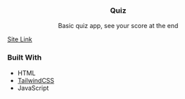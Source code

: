 <h3 align="center">Quiz</h3>

  <p align="center">
     Basic quiz app, see your score at the end
    <br />
  </p>
</div>

<a href="https://yusuf-4hmed.github.io/quiz/" target="_blank">Site Link</a>

### Built With

* HTML
* <a href="https://tailwindcss.com/" target="_blank">TailwindCSS</a>
* JavaScript
